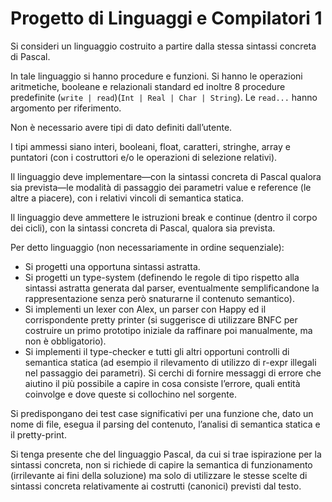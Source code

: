 # Progetto di Linguaggi e Compilatori 1

Si consideri un linguaggio costruito a partire dalla stessa sintassi concreta di Pascal.

In tale linguaggio si hanno procedure e funzioni. Si hanno le operazioni aritmetiche, booleane e
relazionali standard ed inoltre 8 procedure predefinite (`write | read`)(`Int | Real | Char | String`).
Le `read...` hanno argomento per riferimento.

Non è necessario avere tipi di dato definiti dall’utente.

I tipi ammessi siano interi, booleani, float, caratteri, stringhe, array e puntatori (con i costruttori
e/o le operazioni di selezione relativi).

Il linguaggio deve implementare—con la sintassi concreta di Pascal qualora sia prevista—le modalità
di passaggio dei parametri value e reference (le altre a piacere), con i relativi vincoli di semantica
statica.

Il linguaggio deve ammettere le istruzioni break e continue (dentro il corpo dei cicli), con la sintassi
concreta di Pascal, qualora sia prevista.

Per detto linguaggio (non necessariamente in ordine sequenziale):

- Si progetti una opportuna sintassi astratta.
- Si progetti un type-system (definendo le regole di tipo rispetto alla sintassi astratta generata dal
parser, eventualmente semplificandone la rappresentazione senza però snaturarne il contenuto
semantico).
- Si implementi un lexer con Alex, un parser con Happy ed il corrispondente pretty printer
(si suggerisce di utilizzare BNFC per costruire un primo prototipo iniziale da raffinare poi
manualmente, ma non è obbligatorio).
- Si implementi il type-checker e tutti gli altri opportuni controlli di semantica statica (ad esempio
il rilevamento di utilizzo di r-expr illegali nel passaggio dei parametri). Si cerchi di fornire
messaggi di errore che aiutino il più possibile a capire in cosa consiste l’errore, quali entità
coinvolge e dove queste si collochino nel sorgente.

Si predispongano dei test case significativi per una funzione che, dato un nome di file, esegua il
parsing del contenuto, l’analisi di semantica statica e il pretty-print.

Si tenga presente che del linguaggio Pascal, da cui si trae ispirazione per la sintassi concreta, non
si richiede di capire la semantica di funzionamento (irrilevante ai fini della soluzione) ma solo di
utilizzare le stesse scelte di sintassi concreta relativamente ai costrutti (canonici) previsti dal testo.

